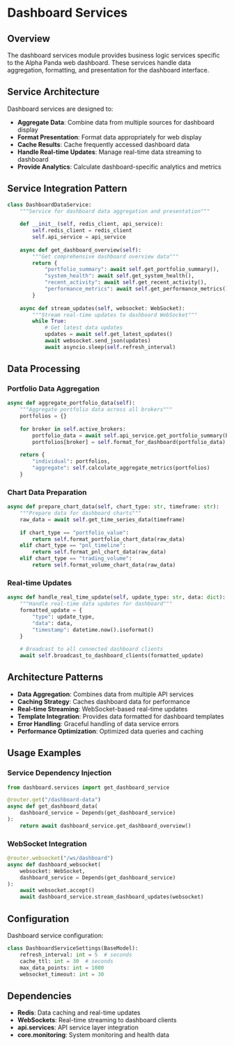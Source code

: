 # Dashboard Services

## Overview

The dashboard services module provides business logic services specific to the Alpha Panda web dashboard. These services handle data aggregation, formatting, and presentation for the dashboard interface.

## Service Architecture

Dashboard services are designed to:
- **Aggregate Data**: Combine data from multiple sources for dashboard display
- **Format Presentation**: Format data appropriately for web display
- **Cache Results**: Cache frequently accessed dashboard data
- **Handle Real-time Updates**: Manage real-time data streaming to dashboard
- **Provide Analytics**: Calculate dashboard-specific analytics and metrics

## Service Integration Pattern

```python
class DashboardDataService:
    """Service for dashboard data aggregation and presentation"""
    
    def __init__(self, redis_client, api_service):
        self.redis_client = redis_client
        self.api_service = api_service
    
    async def get_dashboard_overview(self):
        """Get comprehensive dashboard overview data"""
        return {
            "portfolio_summary": await self.get_portfolio_summary(),
            "system_health": await self.get_system_health(),
            "recent_activity": await self.get_recent_activity(),
            "performance_metrics": await self.get_performance_metrics()
        }
    
    async def stream_updates(self, websocket: WebSocket):
        """Stream real-time updates to dashboard WebSocket"""
        while True:
            # Get latest data updates
            updates = await self.get_latest_updates()
            await websocket.send_json(updates)
            await asyncio.sleep(self.refresh_interval)
```

## Data Processing

### Portfolio Data Aggregation
```python
async def aggregate_portfolio_data(self):
    """Aggregate portfolio data across all brokers"""
    portfolios = {}
    
    for broker in self.active_brokers:
        portfolio_data = await self.api_service.get_portfolio_summary(broker)
        portfolios[broker] = self.format_for_dashboard(portfolio_data)
    
    return {
        "individual": portfolios,
        "aggregate": self.calculate_aggregate_metrics(portfolios)
    }
```

### Chart Data Preparation
```python
async def prepare_chart_data(self, chart_type: str, timeframe: str):
    """Prepare data for dashboard charts"""
    raw_data = await self.get_time_series_data(timeframe)
    
    if chart_type == "portfolio_value":
        return self.format_portfolio_chart_data(raw_data)
    elif chart_type == "pnl_timeline":
        return self.format_pnl_chart_data(raw_data)
    elif chart_type == "trading_volume":
        return self.format_volume_chart_data(raw_data)
```

### Real-time Updates
```python
async def handle_real_time_update(self, update_type: str, data: dict):
    """Handle real-time data updates for dashboard"""
    formatted_update = {
        "type": update_type,
        "data": data,
        "timestamp": datetime.now().isoformat()
    }
    
    # Broadcast to all connected dashboard clients
    await self.broadcast_to_dashboard_clients(formatted_update)
```

## Architecture Patterns

- **Data Aggregation**: Combines data from multiple API services
- **Caching Strategy**: Caches dashboard data for performance
- **Real-time Streaming**: WebSocket-based real-time updates
- **Template Integration**: Provides data formatted for dashboard templates
- **Error Handling**: Graceful handling of data service errors
- **Performance Optimization**: Optimized data queries and caching

## Usage Examples

### Service Dependency Injection
```python
from dashboard.services import get_dashboard_service

@router.get("/dashboard-data")
async def get_dashboard_data(
    dashboard_service = Depends(get_dashboard_service)
):
    return await dashboard_service.get_dashboard_overview()
```

### WebSocket Integration
```python
@router.websocket("/ws/dashboard")
async def dashboard_websocket(
    websocket: WebSocket,
    dashboard_service = Depends(get_dashboard_service)
):
    await websocket.accept()
    await dashboard_service.stream_dashboard_updates(websocket)
```

## Configuration

Dashboard service configuration:

```python
class DashboardServiceSettings(BaseModel):
    refresh_interval: int = 5  # seconds
    cache_ttl: int = 30  # seconds
    max_data_points: int = 1000
    websocket_timeout: int = 30
```

## Dependencies

- **Redis**: Data caching and real-time updates
- **WebSockets**: Real-time streaming to dashboard clients
- **api.services**: API service layer integration
- **core.monitoring**: System monitoring and health data